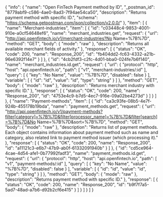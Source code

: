{
  "info": {
    "name": "Open FinTech Payment method by ID",
    "_postman_id": "8779abf9-c586-4ae0-8ad3-7f94ae54ca50",
    "description": "Returns payment method with specific ID.",
    "schema": "https://schema.getpostman.com/json/collection/v2.0.0/"
  },
  "item": [
    {
      "name": "Merchant-industries",
      "item": [
        {
          "id": "c03448c4-9853-4001-910e-a0cf54648ef6",
          "name": "merchant_industries.get",
          "request": {
            "url": "http://api.openfintech.io/v1/merchant-industries?No Name=%7B%7D",
            "method": "GET",
            "body": {
              "mode": "raw"
            },
            "description": "Returns all available merchant fields of activity."
          },
          "response": [
            {
              "status": "OK",
              "code": 200,
              "name": "Response_200",
              "id": "fb404dd2-fc63-4332-a21b-96e6392f14e7"
            }
          ]
        },
        {
          "id": "4cb2fdf3-c2fc-4d01-bba0-024fe7b6f140",
          "name": "merchant_industries.id.get",
          "request": {
            "url": {
              "protocol": "http",
              "host": "api.openfintech.io",
              "path": [
                "v1",
                "merchant-industries/:id"
              ],
              "query": [
                {
                  "key": "No Name",
                  "value": "%7B%7D",
                  "disabled": false
                }
              ],
              "variable": [
                {
                  "id": "id",
                  "value": "id",
                  "type": "string"
                }
              ]
            },
            "method": "GET",
            "body": {
              "mode": "raw"
            },
            "description": "Returns merchant industry with specific ID."
          },
          "response": [
            {
              "status": "OK",
              "code": 200,
              "name": "Response_200",
              "id": "4753e4c9-b7d5-4ec7-916e-09a02be4273d"
            }
          ]
        }
      ]
    },
    {
      "name": "Payment-methods",
      "item": [
        {
          "id": "ca3c93fe-08b5-4e7f-924b-455178b19bda",
          "name": "payment_methods.get",
          "request": {
            "url": "http://api.openfintech.io/v1/payment-methods?filter[category]=%7B%7D&filter[processor_name]=%7B%7D&filter[search]=%7B%7D&No Name=%7B%7D&sort=%7B%7D",
            "method": "GET",
            "body": {
              "mode": "raw"
            },
            "description": "Returns list of payment methods. Each object contains information about payment method such as name and category, also related link to payment method issuer (which processing it)."
          },
          "response": [
            {
              "status": "OK",
              "code": 200,
              "name": "Response_200",
              "id": "a11121c3-e6b7-47b9-ab0f-61332091940b"
            }
          ]
        },
        {
          "id": "cd5ce964-4cae-4d54-afe1-0b77992fadf3",
          "name": "payment_methods.id.get",
          "request": {
            "url": {
              "protocol": "http",
              "host": "api.openfintech.io",
              "path": [
                "v1",
                "payment-methods/:id"
              ],
              "query": [
                {
                  "key": "No Name",
                  "value": "%7B%7D",
                  "disabled": false
                }
              ],
              "variable": [
                {
                  "id": "id",
                  "value": "id",
                  "type": "string"
                }
              ]
            },
            "method": "GET",
            "body": {
              "mode": "raw"
            },
            "description": "Returns payment method with specific ID."
          },
          "response": [
            {
              "status": "OK",
              "code": 200,
              "name": "Response_200",
              "id": "b9f7f7a5-5ad7-48ad-a7b6-d92b2cf6e415"
            }
          ]
        }
      ]
    }
  ]
}